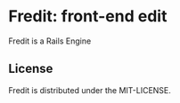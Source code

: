 # Fredit: front-end edit

Fredit is a Rails Engine


## License

Fredit is distributed under the MIT-LICENSE.
